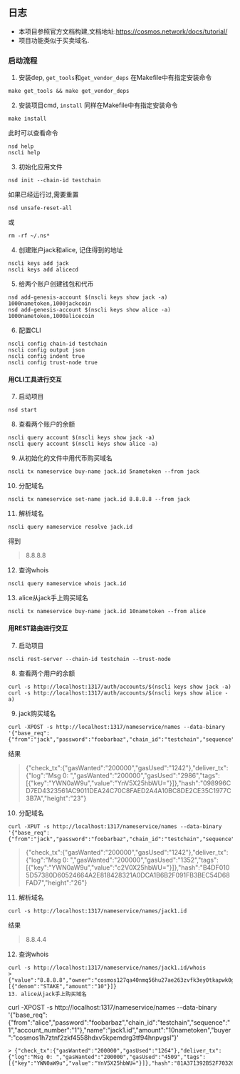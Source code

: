 ## 日志
- 本项目参照官方文档构建,文档地址:https://cosmos.network/docs/tutorial/
- 项目功能类似于买卖域名.

### 启动流程
1. 安装dep, `get_tools`和`get_vendor_deps` 在Makefile中有指定安装命令
```
make get_tools && make get_vendor_deps
```
2. 安装项目cmd, `install` 同样在Makefile中有指定安装命令
```
make install
```
此时可以查看命令
```
nsd help
nscli help
```
3. 初始化应用文件
```
nsd init --chain-id testchain
```
如果已经运行过,需要重置
```
nsd unsafe-reset-all
```
或
```
rm -rf ~/.ns*
```
4. 创建账户jack和alice, 记住得到的地址
```
nscli keys add jack
nscli keys add alicecd
```
5. 给两个账户创建钱包和代币
```
nsd add-genesis-account $(nscli keys show jack -a) 1000nametoken,1000jackcoin
nsd add-genesis-account $(nscli keys show alice -a) 1000nametoken,1000alicecoin
```
6. 配置CLI
```
nscli config chain-id testchain
nscli config output json
nscli config indent true
nscli config trust-node true
```

#### 用CLI工具进行交互
7. 启动项目
```
nsd start
```
8. 查看两个账户的余额
```
nscli query account $(nscli keys show jack -a)
nscli query account $(nscli keys show alice -a)

```
9. 从初始化的文件中用代币购买域名
```
nscli tx nameservice buy-name jack.id 5nametoken --from jack
```
10. 分配域名
```
nscli tx nameservice set-name jack.id 8.8.8.8 --from jack
```
11. 解析域名
```
nscli query nameservice resolve jack.id
```
得到
> 8.8.8.8
12. 查询whois
```
nscli query nameservice whois jack.id
```
13. alice从jack手上购买域名
```
nscli tx nameservice buy-name jack.id 10nametoken --from alice
```

#### 用REST路由进行交互
7. 启动项目
```
nscli rest-server --chain-id testchain --trust-node
```
8. 查看两个用户的余额
```
curl -s http://localhost:1317/auth/accounts/$(nscli keys show jack -a)
curl -s http://localhost:1317/auth/accounts/$(nscli keys show alice -a)
```
9. jack购买域名
```
curl -XPOST -s http://localhost:1317/nameservice/names --data-binary '{"base_req":{"from":"jack","password":"foobarbaz","chain_id":"testchain","sequence":"2","account_number":"0"},"name":"jack1.id","amount":"5nametoken","buyer":"cosmos127qa40nmq56hu27ae263zvfk3ey0tkapwk0gq6"}'
```
结果
> {"check_tx":{"gasWanted":"200000","gasUsed":"1242"},"deliver_tx":{"log":"Msg 0: ","gasWanted":"200000","gasUsed":"2986","tags":[{"key":"YWN0aW9u","value":"YnV5X25hbWU="}]},"hash":"098996CD7ED4323561AC9011DEA24C70C8FAED2A4A10BC8DE2CE35C1977C3B7A","height":"23"}
10. 分配域名
```
curl -XPUT -s http://localhost:1317/nameservice/names --data-binary '{"base_req":{"from":"jack","password":"foobarbaz","chain_id":"testchain","sequence":"3","account_number":"0"},"name":"jack1.id","value":"8.8.4.4","owner":"cosmos127qa40nmq56hu27ae263zvfk3ey0tkapwk0gq6"}'
```
> {"check_tx":{"gasWanted":"200000","gasUsed":"1242"},"deliver_tx":{"log":"Msg 0: ","gasWanted":"200000","gasUsed":"1352","tags":[{"key":"YWN0aW9u","value":"c2V0X25hbWU="}]},"hash":"B4DF0105D57380D60524664A2E818428321A0DCA1B6B2F091FB3BEC54D68FAD7","height":"26"}
11. 解析域名
```
curl -s http://localhost:1317/nameservice/names/jack1.id
```
结果
> 8.8.4.4
12. 查询whois
```
curl -s http://localhost:1317/nameservice/names/jack1.id/whois
> {"value":"8.8.8.8","owner":"cosmos127qa40nmq56hu27ae263zvfk3ey0tkapwk0gq6","price":[{"denom":"STAKE","amount":"10"}]}
13. alice从jack手上购买域名
```
curl -XPOST -s http://localhost:1317/nameservice/names --data-binary '{"base_req":{"from":"alice","password":"foobarbaz","chain_id":"testchain","sequence":"1","account_number":"1"},"name":"jack1.id","amount":"10nametoken","buyer":"cosmos1h7ztnf2zkf4558hdxv5kpemdrg3tf94hnpvgsl"}'
```
> {"check_tx":{"gasWanted":"200000","gasUsed":"1264"},"deliver_tx":{"log":"Msg 0: ","gasWanted":"200000","gasUsed":"4509","tags":[{"key":"YWN0aW9u","value":"YnV5X25hbWU="}]},"hash":"81A371392B52F703266257D524538085F8C749EE3CBC1C579873632EFBAFA40C","height":"70"}
